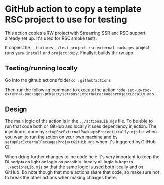 # GitHub action to copy a template RSC project to use for testing

This action copies a RW project with Streaming SSR and RSC support already set
up. It's used for RSC smoke tests.

It copies the `__fixtures__/test-project-rsc-external-packages` project, runs
`yarn install` and `project:copy`. Finally it builds the rw app.

## Testing/running locally

Go into the github actions folder
`cd .github/actions`

Then run the following command to execute the action
`node set-up-rsc-external-packages-project/setUpRscExternalPackagesProjectLocally.mjs`

## Design

The main logic of the action is in the `../actionsLib.mjs` file. To be able to
run that code both on GitHub and locally it uses dependency injection. The
injection is done by `setupRscExternalPackagesProjectLocally.mjs` for when you
want to run the action on your own machine and by
`setupRscExternalPackagesProjectGitHib.mjs` when it's triggered by GitHub CI.

When doing further changes to the code here it's very important to keep the
DI scripts as light on logic as possible. Ideally all logic is kept to
`../actionsLib.mjs` so that the same logic is used both locally and on GitHub.
Do note though that more actions share that code, so make sure not to break
the other actions when making changes there.
